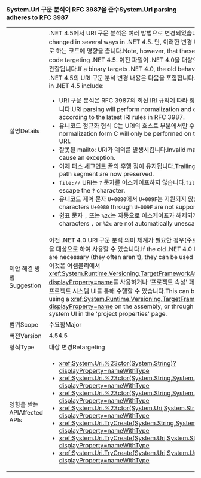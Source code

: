 ### <a name="systemuri-parsing-adheres-to-rfc-3987"></a><span data-ttu-id="76ae3-101">System.Uri 구문 분석이 RFC 3987을 준수</span><span class="sxs-lookup"><span data-stu-id="76ae3-101">System.Uri parsing adheres to RFC 3987</span></span>

|   |   |
|---|---|
|<span data-ttu-id="76ae3-102">설명</span><span class="sxs-lookup"><span data-stu-id="76ae3-102">Details</span></span>|<span data-ttu-id="76ae3-103">.NET 4.5에서 URI 구문 분석은 여러 방법으로 변경되었습니다.</span><span class="sxs-lookup"><span data-stu-id="76ae3-103">URI parsing has changed in several ways in .NET 4.5.</span></span> <span data-ttu-id="76ae3-104">단, 이러한 변경 내용은 .NET 4.5를 대상으로 하는 코드에 영향을 줍니다.</span><span class="sxs-lookup"><span data-stu-id="76ae3-104">Note, however, that these changes only affect code targeting .NET 4.5.</span></span> <span data-ttu-id="76ae3-105">이진 파일이 .NET 4.0을 대상으로 하는 경우, 이전 동작이 관찰됩니다.</span><span class="sxs-lookup"><span data-stu-id="76ae3-105">If a binary targets .NET 4.0, the old behavior will be observed.</span></span> <span data-ttu-id="76ae3-106">.NET 4.5의 URI 구문 분석 변경 내용은 다음을 포함합니다.</span><span class="sxs-lookup"><span data-stu-id="76ae3-106">Changes to URI parsing in .NET 4.5 include:</span></span><ul><li><span data-ttu-id="76ae3-107">URI 구문 분석은 RFC 3987의 최신 IRI 규칙에 따라 정규화 및 문자 검사를 수행합니다.</span><span class="sxs-lookup"><span data-stu-id="76ae3-107">URI parsing will perform normalization and character checking according to the latest IRI rules in RFC 3987.</span></span></li><li><span data-ttu-id="76ae3-108">유니코드 정규화 형식 C는 URI의 호스트 부분에서만 수행됩니다.</span><span class="sxs-lookup"><span data-stu-id="76ae3-108">Unicode normalization form C will only be performed on the host portion of the URI.</span></span></li><li><span data-ttu-id="76ae3-109">잘못된 mailto: URI가 예외를 발생시킵니다.</span><span class="sxs-lookup"><span data-stu-id="76ae3-109">Invalid mailto: URIs will now cause an exception.</span></span></li><li><span data-ttu-id="76ae3-110">이제 패스 세그먼트 끝의 후행 점이 유지됩니다.</span><span class="sxs-lookup"><span data-stu-id="76ae3-110">Trailing dots at the end of a path segment are now preserved.</span></span></li><li><span data-ttu-id="76ae3-111"><code>file://</code> URI는 <code>?</code> 문자를 이스케이프하지 않습니다.</span><span class="sxs-lookup"><span data-stu-id="76ae3-111"><code>file://</code> URIs do not escape the <code>?</code> character.</span></span></li><li><span data-ttu-id="76ae3-112">유니코드 제어 문자 <code>U+0080</code>에서 <code>U+009F</code>는 지원되지 않습니다.</span><span class="sxs-lookup"><span data-stu-id="76ae3-112">Unicode control characters <code>U+0080</code> through <code>U+009F</code> are not supported.</span></span></li><li><span data-ttu-id="76ae3-113">쉼표 문자 <code>,</code> 또는 <code>%2c</code>는 자동으로 이스케이프가 해제되지 않습니다.</span><span class="sxs-lookup"><span data-stu-id="76ae3-113">Comma characters <code>,</code> or <code>%2c</code> are not automatically unescaped.</span></span></li></ul>|
|<span data-ttu-id="76ae3-114">제안 해결 방법</span><span class="sxs-lookup"><span data-stu-id="76ae3-114">Suggestion</span></span>|<span data-ttu-id="76ae3-115">이전 .NET 4.0 URI 구문 분석 의미 체계가 필요한 경우(주로 필요하지 않음) .NET 4.0을 대상으로 하여 사용할 수 있습니다.</span><span class="sxs-lookup"><span data-stu-id="76ae3-115">If the old .NET 4.0 URI parsing semantics are necessary (they often aren't), they can be used by targeting .NET 4.0.</span></span> <span data-ttu-id="76ae3-116">이것은 어셈블리에서 <xref:System.Runtime.Versioning.TargetFrameworkAttribute?displayProperty=name>를 사용하거나 '프로젝트 속성' 페이지에서 Visual Studio의 프로젝트 시스템 UI를 통해 수행할 수 있습니다.</span><span class="sxs-lookup"><span data-stu-id="76ae3-116">This can be accomplished by using a <xref:System.Runtime.Versioning.TargetFrameworkAttribute?displayProperty=name> on the assembly, or through Visual Studio's project system UI in the 'project properties' page.</span></span>|
|<span data-ttu-id="76ae3-117">범위</span><span class="sxs-lookup"><span data-stu-id="76ae3-117">Scope</span></span>|<span data-ttu-id="76ae3-118">주요함</span><span class="sxs-lookup"><span data-stu-id="76ae3-118">Major</span></span>|
|<span data-ttu-id="76ae3-119">버전</span><span class="sxs-lookup"><span data-stu-id="76ae3-119">Version</span></span>|<span data-ttu-id="76ae3-120">4.5</span><span class="sxs-lookup"><span data-stu-id="76ae3-120">4.5</span></span>|
|<span data-ttu-id="76ae3-121">형식</span><span class="sxs-lookup"><span data-stu-id="76ae3-121">Type</span></span>|<span data-ttu-id="76ae3-122">대상 변경</span><span class="sxs-lookup"><span data-stu-id="76ae3-122">Retargeting</span></span>|
|<span data-ttu-id="76ae3-123">영향을 받는 API</span><span class="sxs-lookup"><span data-stu-id="76ae3-123">Affected APIs</span></span>|<ul><li><xref:System.Uri.%23ctor(System.String)?displayProperty=nameWithType></li><li><xref:System.Uri.%23ctor(System.String,System.Boolean)?displayProperty=nameWithType></li><li><xref:System.Uri.%23ctor(System.String,System.UriKind)?displayProperty=nameWithType></li><li><xref:System.Uri.%23ctor(System.Uri,System.String)?displayProperty=nameWithType></li><li><xref:System.Uri.TryCreate(System.String,System.UriKind,System.Uri@)?displayProperty=nameWithType></li><li><xref:System.Uri.TryCreate(System.Uri,System.String,System.Uri@)?displayProperty=nameWithType></li><li><xref:System.Uri.TryCreate(System.Uri,System.Uri,System.Uri@)?displayProperty=nameWithType></li></ul>|

